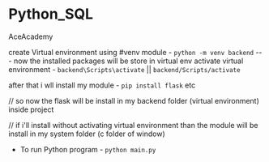 # Python_SQL
AceAcademy

create Virtual environment using #venv module - `python -m venv backend`
 --- now the installed packages will be store in virtual env
activate virtual environment  - `backend\Scripts\activate` || `backend/Scripts/activate`

after that i wll install my module - `pip install flask` etc

// so now the flask will be install in my backend folder (virtual environment) inside project

// if i'll install without activating virtual environment than the module will be install in my system folder (c folder of window)

* To run Python program - `python main.py`